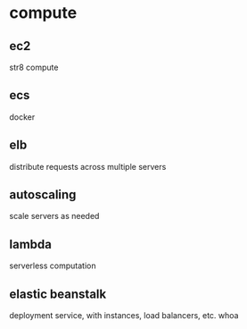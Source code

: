 # compute

## ec2
str8 compute

## ecs
docker

## elb
distribute requests across multiple servers

## autoscaling
scale servers as needed

## lambda
serverless computation

## elastic beanstalk
deployment service, with instances, load balancers, etc. whoa
